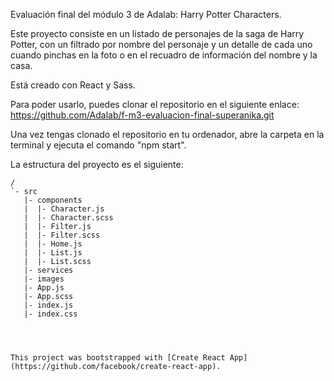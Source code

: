 Evaluación final del módulo 3 de Adalab:  Harry Potter Characters. 

Este proyecto consiste en un listado de personajes de la saga de Harry Potter, con un filtrado por nombre del personaje y un detalle de cada uno cuando pinchas en la foto o en el recuadro de información del nombre y la casa.

Está creado con React y Sass.

Para poder usarlo, puedes clonar el repositorio en el siguiente enlace: 
https://github.com/Adalab/f-m3-evaluacion-final-superanika.git

Una vez tengas clonado el repositorio en tu ordenador, abre la carpeta en la terminal y ejecuta el comando "npm start".

La estructura del proyecto es el siguiente:
```
/
`- src
   |- components
   |  |- Character.js
   |  |- Character.scss
   |  |- Filter.js
   |  |- Filter.scss
   |  |- Home.js
   |  |- List.js
   |  |- List.scss
   |- services
   |- images
   |- App.js
   |- App.scss
   |- index.js
   |- index.css
   
   


This project was bootstrapped with [Create React App](https://github.com/facebook/create-react-app).

